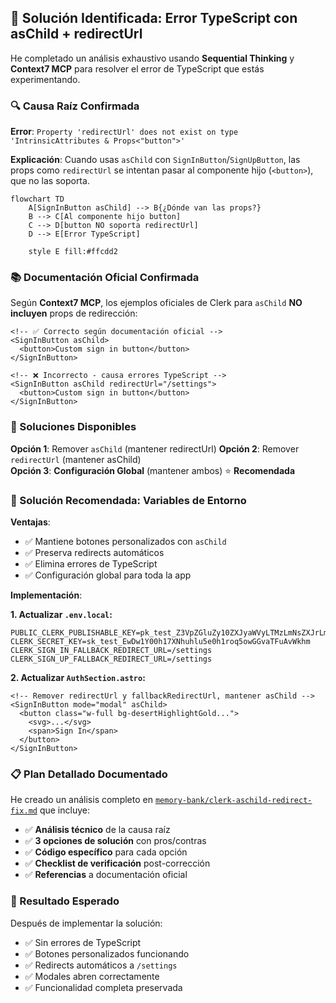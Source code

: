 ## 🎯 Solución Identificada: Error TypeScript con asChild + redirectUrl

He completado un análisis exhaustivo usando **Sequential Thinking** y **Context7 MCP** para resolver el error de TypeScript que estás experimentando.

### 🔍 Causa Raíz Confirmada

**Error**: `Property 'redirectUrl' does not exist on type 'IntrinsicAttributes & Props<"button">'`

**Explicación**: Cuando usas `asChild` con `SignInButton`/`SignUpButton`, las props como `redirectUrl` se intentan pasar al componente hijo (`<button>`), que no las soporta.

```mermaid
flowchart TD
    A[SignInButton asChild] --> B{¿Dónde van las props?}
    B --> C[Al componente hijo button]
    C --> D[button NO soporta redirectUrl]
    D --> E[Error TypeScript]
    
    style E fill:#ffcdd2
```

### 📚 Documentación Oficial Confirmada

Según **Context7 MCP**, los ejemplos oficiales de Clerk para `asChild` **NO incluyen** props de redirección:

```astro
<!-- ✅ Correcto según documentación oficial -->
<SignInButton asChild>
  <button>Custom sign in button</button>
</SignInButton>

<!-- ❌ Incorrecto - causa errores TypeScript -->
<SignInButton asChild redirectUrl="/settings">
  <button>Custom sign in button</button>
</SignInButton>
```

### 🚀 Soluciones Disponibles

**Opción 1**: Remover `asChild` (mantener redirectUrl)
**Opción 2**: Remover `redirectUrl` (mantener asChild)  
**Opción 3**: **Configuración Global** (mantener ambos) ⭐ **Recomendada**

### 🎯 Solución Recomendada: Variables de Entorno

**Ventajas**:
- ✅ Mantiene botones personalizados con `asChild`
- ✅ Preserva redirects automáticos
- ✅ Elimina errores de TypeScript
- ✅ Configuración global para toda la app

**Implementación**:

**1. Actualizar `.env.local`:**
```env
PUBLIC_CLERK_PUBLISHABLE_KEY=pk_test_Z3VpZGluZy10ZXJyaWVyLTMzLmNsZXJrLmFjY291bnRzLmRldiQ
CLERK_SECRET_KEY=sk_test_EwDw1Y00h17XNhuhlu5e0h1roq5owGGvaTFuAvWkhm
CLERK_SIGN_IN_FALLBACK_REDIRECT_URL=/settings
CLERK_SIGN_UP_FALLBACK_REDIRECT_URL=/settings
```

**2. Actualizar `AuthSection.astro`:**
```astro
<!-- Remover redirectUrl y fallbackRedirectUrl, mantener asChild -->
<SignInButton mode="modal" asChild>
  <button class="w-full bg-desertHighlightGold...">
    <svg>...</svg>
    <span>Sign In</span>
  </button>
</SignInButton>
```

### 📋 Plan Detallado Documentado

He creado un análisis completo en [`memory-bank/clerk-aschild-redirect-fix.md`](memory-bank/clerk-aschild-redirect-fix.md) que incluye:

- ✅ **Análisis técnico** de la causa raíz
- ✅ **3 opciones de solución** con pros/contras
- ✅ **Código específico** para cada opción
- ✅ **Checklist de verificación** post-corrección
- ✅ **Referencias** a documentación oficial

### 🎯 Resultado Esperado

Después de implementar la solución:
- ✅ Sin errores de TypeScript
- ✅ Botones personalizados funcionando
- ✅ Redirects automáticos a `/settings`
- ✅ Modales abren correctamente
- ✅ Funcionalidad completa preservada